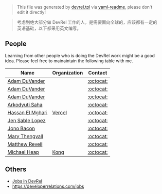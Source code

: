 > This file was generated by [devrel.tpl](devrel.tpl) via [yaml-readme](https://github.com/LinuxSuRen/yaml-readme), please don't edit it directly!

> 考虑到绝大部分做 DevRel 工作的人，是需要面向全球的，应该都有一定的英语基础，以下都采用英文编写。

## People
Learning from other people who is doing the DevRel work might be a good idea. 
Please feel free to mainaintain the following table with me.

| Name | Organization | Contact |
|---|---|---|
| [Adam DuVander](https://www.jonobacon.com/) |  | [:octocat:](https://github.com/adamd) |
| [Adam DuVander]() |  | [:octocat:](https://github.com/) |
| [Adam DuVander](https://www.vogueandcode.com/) |  | [:octocat:](https://github.com/aprilspeight) |
| [Arkodyuti Saha]() |  | [:octocat:](https://github.com/arkodyuti) |
| [Hassan El Mghari](https://www.elmghari.com/) | [Vercel](https://github.com/vercel) | [:octocat:](https://github.com/nutlope) |
| [Jen Sable Lopez]() |  | [:octocat:](https://github.com/) |
| [Jono Bacon](https://www.jonobacon.com/) |  | [:octocat:](https://github.com/jonobacon) |
| [Mary Thengvall]() |  | [:octocat:](https://github.com/nutlope) |
| [Matthew Revell](https://www.matthewrevell.com/) |  | [:octocat:](https://github.com/matthewrevell) |
| [Michael Heap](https://michaelheap.com/) | [Kong](https://github.com/Kong) | [:octocat:](https://github.com/mheap) |

## Others
* [Jobs in DevRel](https://jobsindevrel.com/)
* https://developerrelations.com/jobs
